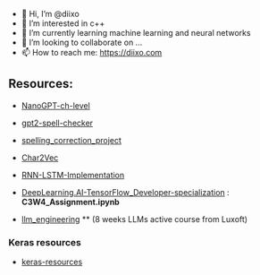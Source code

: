 
- 👋 Hi, I’m @diixo
- 👀 I’m interested in c++
- 🌱 I’m currently learning machine learning and neural networks
- 💞️ I’m looking to collaborate on ...
- 📫 How to reach me: https://diixo.com

<!---
diixo/diixo is a ✨ special ✨ repository because its `README.md` (this file) appears on your GitHub profile.
You can click the Preview link to take a look at your changes.
--->

## Resources:
* [NanoGPT-ch-level](https://github.com/diixo/NanoGPT-ch-level)
* [gpt2-spell-checker](https://github.com/diixo/gpt2-spell-checker)
* [spelling_correction_project](https://github.com/diixo/spelling_correction_project)


* [Char2Vec](https://github.com/diixo/Char2Vec)
* [RNN-LSTM-Implementation](https://github.com/diixo/RNN-LSTM-Implementation)
* [DeepLearning.AI-TensorFlow_Developer-specialization](https://github.com/diixo/DeepLearning.AI-TensorFlow_Developer-specialization) : **C3W4_Assignment.ipynb**
* [llm_engineering](https://github.com/diixo/llm_engineering) ** (8 weeks LLMs active course from Luxoft)

### Keras resources
* [keras-resources](https://github.com/diixo/keras-resources)
